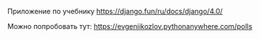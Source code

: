  Приложение по учебнику https://django.fun/ru/docs/django/4.0/
 
 Можно попробовать тут: https://evgeniikozlov.pythonanywhere.com/polls